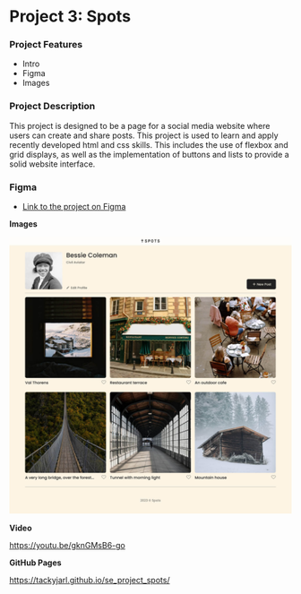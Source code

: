 # Project 3: Spots

### Project Features

- Intro
- Figma
- Images

### Project Description

This project is designed to be a page for a social media website where users can create and share posts. This project is used to learn and apply recently developed html and css skills. This includes the use of flexbox and grid displays, as well as the implementation of buttons and lists to provide a solid website interface.

### Figma

- [Link to the project on Figma](https://www.figma.com/file/BBNm2bC3lj8QQMHlnqRsga/Sprint-3-Project-%E2%80%94-Spots?type=design&node-id=2%3A60&mode=design&t=afgNFybdorZO6cQo-1)

**Images**

![alt text](/images/spots-app-1440px.jpg)

**Video**

https://youtu.be/gknGMsB6-go

**GitHub Pages**

https://tackyjarl.github.io/se_project_spots/
